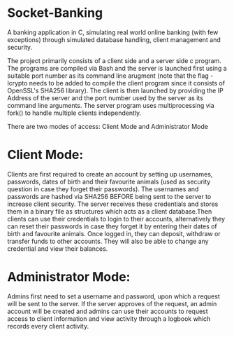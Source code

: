 # Socket-Banking
A banking application in C, simulating real world online banking (with few exceptions) through simulated database handling, client management and security.

The project primarily consists of a client side and a server side c program. The programs are compiled via Bash and the server is launched first using a suitable port number as its command line arugment (note that the flag -lcrypto needs to be added to compile the client program since it consists of OpenSSL's SHA256 library). The client is then launched by providing the IP Address of the server and the port number used by the server as its command line arguments. The server program uses multiprocessing via fork() to handle multiple clients independently.

There are two modes of access: Client Mode and Administrator Mode

# Client Mode: 
Clients are first required to create an account by setting up usernames, passwords, dates of birth and their favourite animals (used as security question in case they forget their passwords). The usernames and passwords are hashed via SHA256 BEFORE being sent to the server to increase client security. The server receives these credentials and stores them in a binary file as structures which acts as a client database.Then clients can use their credentials to login to their accounts, alternatively they can reset their passwords in case they forget it by entering their dates of birth and favourite animals. Once logged in, they can deposit, withdraw or transfer funds to other accounts. They will also be able to change any credential and view their balances.

# Administrator Mode:
Admins first need to set a username and password, upon which a request will be sent to the server. If the server approves of the request, an admin account will be created and admins can use their accounts to request access to client information and view activity through a logbook which records every client activity.

